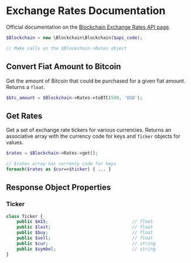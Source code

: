 Exchange Rates Documentation
============================

Official documentation on the [Blockchain Exchange Rates API page](https://blockchain.info/api/exchange_rates_api).

```php
$Blockchain = new \Blockchain\Blockchain($api_code);

// Make calls on the $Blockchain->Rates object
```

Convert Fiat Amount to Bitcoin
------------------------------
Get the amount of Bitcoin that could be purchased for a given fiat amount. Returns a `float`.

```php
$btc_amount = $Blockchain->Rates->toBTC(500, 'USD');
```


Get Rates
---------
Get a set of exchange rate tickers for various currencies. Returns an associative array with the currency code for keys and `Ticker` objects for values.

```php
$rates = $Blockchain->Rates->get();

// $rates array has currency code for keys
foreach($rates as $cur=>$ticker) { ... }
```

Response Object Properties
--------------------------

### Ticker

```php
class Ticker {
    public $m15;                                // float
    public $last;                               // float
    public $buy;                                // float
    public $sell;                               // float
    public $cur;                                // string
    public $symbol;                             // string
}
```